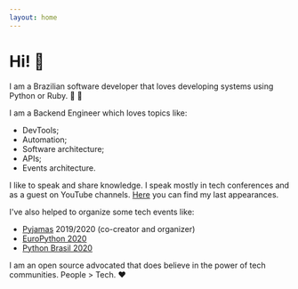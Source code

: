 ```yaml
---
layout: home
---
```


# Hi! 👋

I am a Brazilian software developer that loves developing systems using Python or Ruby. 🐍 💎

I am a Backend Engineer which loves topics like:

- DevTools;
- Automation;
- Software architecture;
- APIs;
- Events architecture.

I like to speak and share knowledge. I speak mostly in tech conferences and as a guest on YouTube channels. [Here](/appearances/) you can find my last appearances.

I've also helped to organize some tech events like:

- [Pyjamas](https://pyjamas.live) 2019/2020 (co-creator and organizer)
- [EuroPython 2020](https://ep2020.europython.eu)
- [Python Brasil 2020](https://2020.pythonbrasil.org.br)

I am an open source advocated that does believe in the power of tech communities. People > Tech. ❤️
